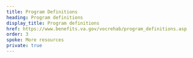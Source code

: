 ```yaml
---
title: Program Definitions
heading: Program definitions
display_title: Program definitions
href: https://www.benefits.va.gov/vocrehab/program_definitions.asp
order: 3
spoke: More resources
private: true
---
```

